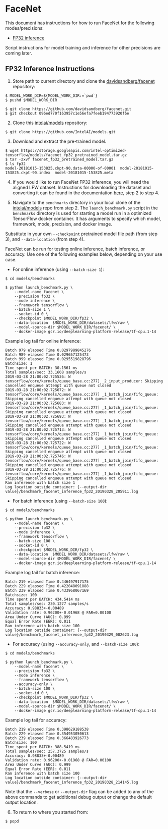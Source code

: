 # FaceNet

This document has instructions for how to run FaceNet for the
following modes/precisions:
* [FP32 inference](#fp32-inference-instructions)

Script instructions for model training and inference for other precisions are coming later.

## FP32 Inference Instructions

1. Store path to current directory and clone the [davidsandberg/facenet](https://github.com/davidsandberg/facenet) repository:

```
$ MODEL_WORK_DIR=${MODEL_WORK_DIR:=`pwd`}
$ pushd $MODEL_WORK_DIR

$ git clone https://github.com/davidsandberg/facenet.git
$ git checkout 096ed770f163957c1e56efa7feeb194773920f6e
```

2. Clone this [intelai/models](https://github.com/IntelAI/models)
repository:

```
$ git clone https://github.com/IntelAI/models.git
```

3. Download and extract the pre-trained model.
```
$ wget https://storage.googleapis.com/intel-optimized-tensorflow/models/facenet_fp32_pretrained_model.tar.gz
$ tar -zxvf facenet_fp32_pretrained_model.tar.gz
$ ls fp32
model-20181015-153825.ckpt-90.data-00000-of-00001  model-20181015-153825.ckpt-90.index  model-20181015-153825.meta
```

4. If you would like to run FaceNet FP32 inference, you will need the aligned LFW dataset.
Instructions for downloading the dataset and converting it can be found in the documentation
[here](https://github.com/davidsandberg/facenet/wiki/Validate-on-lfw), step 2 to step 4.

5. Navigate to the `benchmarks` directory in your local clone of
the [intelai/models](https://github.com/IntelAI/models) repo from step 2.
The `launch_benchmark.py` script in the `benchmarks` directory is
used for starting a model run in a optimized TensorFlow docker
container. It has arguments to specify which model, framework, mode,
precision, and docker image.

Substitute in your own `--checkpoint` pretrained model file path (from step 3),
and `--data-location` (from step 4).

FaceNet can be run for testing online inference, batch inference, or accuracy. 
Use one of the following examples below, depending on your use case.

* For online inference (using `--batch-size 1`):

```
$ cd models/benchmarks

$ python launch_benchmark.py \
    --model-name facenet \
    --precision fp32 \
    --mode inference \
    --framework tensorflow \
    --batch-size 1 \
    --socket-id 0 \
    --checkpoint $MODEL_WORK_DIR/fp32 \
    --data-location  $MODEL_WORK_DIR/datasets/lfw/raw \
    --model-source-dir $MODEL_WORK_DIR/facenet/ \
    --docker-image gcr.io/deeplearning-platform-release/tf-cpu.1-14
```
Example log tail for online inference:
```
Batch 979 elapsed Time 0.0297989845276
Batch 989 elapsed Time 0.029657125473
Batch 999 elapsed Time 0.0295519828796
Batchsize: 1
Time spent per BATCH: 30.1561 ms
Total samples/sec: 33.1608 samples/s
2019-03-28 21:00:02.725536: W tensorflow/core/kernels/queue_base.cc:277] _2_input_producer: Skipping cancelled enqueue attempt with queue not closed
2019-03-28 21:00:02.725672: W tensorflow/core/kernels/queue_base.cc:277] _1_batch_join/fifo_queue: Skipping cancelled enqueue attempt with queue not closed
2019-03-28 21:00:02.725683: W tensorflow/core/kernels/queue_base.cc:277] _1_batch_join/fifo_queue: Skipping cancelled enqueue attempt with queue not closed
2019-03-28 21:00:02.725693: W tensorflow/core/kernels/queue_base.cc:277] _1_batch_join/fifo_queue: Skipping cancelled enqueue attempt with queue not closed
2019-03-28 21:00:02.725713: W tensorflow/core/kernels/queue_base.cc:277] _1_batch_join/fifo_queue: Skipping cancelled enqueue attempt with queue not closed
2019-03-28 21:00:02.725722: W tensorflow/core/kernels/queue_base.cc:277] _1_batch_join/fifo_queue: Skipping cancelled enqueue attempt with queue not closed
2019-03-28 21:00:02.725746: W tensorflow/core/kernels/queue_base.cc:277] _1_batch_join/fifo_queue: Skipping cancelled enqueue attempt with queue not closed
2019-03-28 21:00:02.725776: W tensorflow/core/kernels/queue_base.cc:277] _1_batch_join/fifo_queue: Skipping cancelled enqueue attempt with queue not closed
Ran inference with batch size 1
Log location outside container: {--output-dir value}/benchmark_facenet_inference_fp32_20190328_205911.log
```

* For batch inference (using `--batch-size 100`):

```
$ cd models/benchmarks

$ python launch_benchmark.py \
    --model-name facenet \
    --precision fp32 \
    --mode inference \
    --framework tensorflow \
    --batch-size 100 \
    --socket-id 0 \
    --checkpoint $MODEL_WORK_DIR/fp32 \
    --data-location  $MODEL_WORK_DIR/datasets/lfw/raw \
    --model-source-dir $MODEL_WORK_DIR/facenet/ \
    --docker-image gcr.io/deeplearning-platform-release/tf-cpu.1-14
```
Example log tail for batch inference:
```
Batch 219 elapsed Time 0.446497917175
Batch 229 elapsed Time 0.422048091888
Batch 239 elapsed Time 0.433968067169
Batchsize: 100
Time spent per BATCH: 434.5414 ms
Total samples/sec: 230.1277 samples/s
Accuracy: 0.98833+-0.00489
Validation rate: 0.96200+-0.01968 @ FAR=0.00100
Area Under Curve (AUC): 0.999
Equal Error Rate (EER): 0.011
Ran inference with batch size 100
Log location outside container: {--output-dir value}/benchmark_facenet_inference_fp32_20190329_002623.log
```

* For accuracy (using `--accuracy-only`, and `--batch-size 100`):

```
$ cd models/benchmarks

$ python launch_benchmark.py \
    --model-name facenet \
    --precision fp32 \
    --mode inference \
    --framework tensorflow \
    --accuracy-only \
    --batch-size 100 \
    --socket-id 0 \
    --checkpoint $MODEL_WORK_DIR/fp32 \
    --data-location  $MODEL_WORK_DIR/datasets/lfw/raw \
    --model-source-dir $MODEL_WORK_DIR/facenet/ \
    --docker-image gcr.io/deeplearning-platform-release/tf-cpu.1-14
```
Example log tail for accuracy:
```
Batch 219 elapsed Time 0.398629188538
Batch 229 elapsed Time 0.354953050613
Batch 239 elapsed Time 0.366483926773
Batchsize: 100
Time spent per BATCH: 388.5419 ms
Total samples/sec: 257.3725 samples/s
Accuracy: 0.98833+-0.00489
Validation rate: 0.96200+-0.01968 @ FAR=0.00100
Area Under Curve (AUC): 0.999
Equal Error Rate (EER): 0.011
Ran inference with batch size 100
Log location outside container: {--output-dir value}/benchmark_facenet_inference_fp32_20190328_214145.log
```

Note that the `--verbose` or `--output-dir` flag can be added to any of the above commands
to get additional debug output or change the default output location.

6. To return to where you started from:
```
$ popd
```